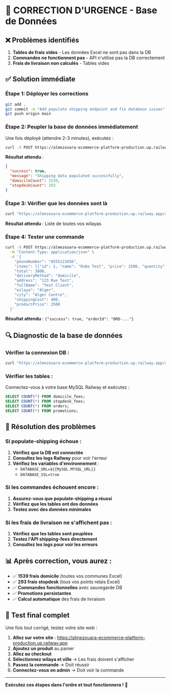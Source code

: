 # 🚨 CORRECTION D'URGENCE - Base de Données

## ❌ Problèmes identifiés
1. **Tables de frais vides** - Les données Excel ne sont pas dans la DB
2. **Commandes ne fonctionnent pas** - API n'utilise pas la DB correctement
3. **Frais de livraison non calculés** - Tables vides

## ✅ Solution immédiate

### Étape 1: Déployer les corrections
```bash
git add .
git commit -m "Add populate shipping endpoint and fix database issues"
git push origin main
```

### Étape 2: Peupler la base de données immédiatement
Une fois déployé (attendre 2-3 minutes), exécutez :

```bash
curl -X POST https://almezouara-ecommerce-platform-production.up.railway.app/api/populate-shipping
```

**Résultat attendu** :
```json
{
  "success": true,
  "message": "Shipping data populated successfully",
  "domicileCount": 1539,
  "stopdeskCount": 293
}
```

### Étape 3: Vérifier que les données sont là
```bash
curl "https://almezouara-ecommerce-platform-production.up.railway.app/api/shipping-fees"
```

**Résultat attendu** : Liste de toutes vos wilayas

### Étape 4: Tester une commande
```bash
curl -X POST https://almezouara-ecommerce-platform-production.up.railway.app/api/orders \
  -H "Content-Type: application/json" \
  -d '{
    "phoneNumber": "0555123456",
    "items": [{"id": 1, "name": "Robe Test", "price": 2500, "quantity": 1}],
    "total": 3000,
    "deliveryMethod": "domicile",
    "address": "123 Rue Test",
    "fullName": "Test Client",
    "wilaya": "Alger",
    "city": "Alger Centre",
    "shippingCost": 400,
    "productPrice": 2500
  }'
```

**Résultat attendu** : `{"success": true, "orderId": "ORD-..."}`

## 🔍 Diagnostic de la base de données

### Vérifier la connexion DB :
```bash
curl "https://almezouara-ecommerce-platform-production.up.railway.app/api/debug-database"
```

### Vérifier les tables :
Connectez-vous à votre base MySQL Railway et exécutez :
```sql
SELECT COUNT(*) FROM domicile_fees;
SELECT COUNT(*) FROM stopdesk_fees;
SELECT COUNT(*) FROM orders;
SELECT COUNT(*) FROM promotions;
```

## 🎯 Résolution des problèmes

### Si populate-shipping échoue :
1. **Vérifiez que la DB est connectée**
2. **Consultez les logs Railway** pour voir l'erreur
3. **Vérifiez les variables d'environnement** :
   - `DATABASE_URL=${{MySQL.MYSQL_URL}}`
   - `DATABASE_SSL=true`

### Si les commandes échouent encore :
1. **Assurez-vous que populate-shipping a réussi**
2. **Vérifiez que les tables ont des données**
3. **Testez avec des données minimales**

### Si les frais de livraison ne s'affichent pas :
1. **Vérifiez que les tables sont peuplées**
2. **Testez l'API shipping-fees directement**
3. **Consultez les logs pour voir les erreurs**

## 📊 Après correction, vous aurez :

- ✅ **1539 frais domicile** (toutes vos communes Excel)
- ✅ **293 frais stopdesk** (tous vos points relais Excel)
- ✅ **Commandes fonctionnelles** avec sauvegarde DB
- ✅ **Promotions persistantes** 
- ✅ **Calcul automatique** des frais de livraison

## 🚀 Test final complet

Une fois tout corrigé, testez votre site web :
1. **Allez sur votre site** : https://almezouara-ecommerce-platform-production.up.railway.app
2. **Ajoutez un produit** au panier
3. **Allez au checkout**
4. **Sélectionnez wilaya et ville** → Les frais doivent s'afficher
5. **Passez la commande** → Doit réussir
6. **Connectez-vous en admin** → Doit voir la commande

---

**Exécutez ces étapes dans l'ordre et tout fonctionnera !** 🎉
